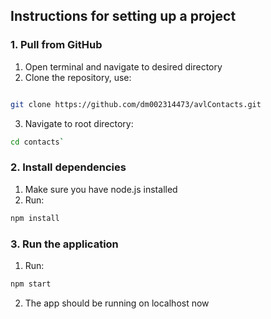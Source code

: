 ## Instructions for setting up a project

### 1. Pull from GitHub

1. Open terminal and navigate to desired directory
2. Clone the repository, use:

```bash

git clone https://github.com/dm002314473/avlContacts.git
```

3. Navigate to root directory:

```bash
cd contacts`
```

### 2. Install dependencies

1. Make sure you have node.js installed
2. Run:

```bash
npm install
```

### 3. Run the application

1. Run:

```bash
npm start
```

2. The app should be running on localhost now
